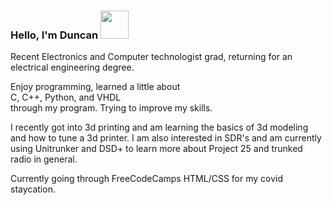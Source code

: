 <h3>
  Hello, I'm Duncan <img src="https://media.tenor.com/images/51695b40f5523bfc345c350e3f3fccee/tenor.gif" height=45px>
</h3>

Recent Electronics and Computer technologist grad, returning for an electrical engineering degree.

Enjoy programming, learned a little about <br>
C, C++, Python, and VHDL<br>
through my program. Trying to improve my skills.<br>

I recently got into 3d printing and am learning the basics of 3d modeling and how to tune a 3d printer. I am also interested in SDR's and am currently using Unitrunker and DSD+ to learn more about Project 25 and trunked radio in general.


Currently going through FreeCodeCamps HTML/CSS for my covid staycation.




<!--
**skellingtonne/skellingtonne** is a ✨ _special_ ✨ repository because its `README.md` (this file) appears on your GitHub profile.

Here are some ideas to get you started:

- 🔭 I’m currently working on ...
- 🌱 I’m currently learning ...
- 👯 I’m looking to collaborate on ...
- 🤔 I’m looking for help with ...
- 💬 Ask me about ...
- 📫 How to reach me: ...
- 😄 Pronouns: ...
- ⚡ Fun fact: ...
-->
